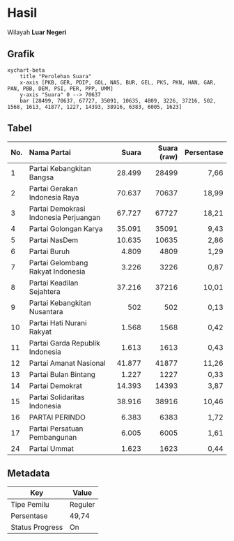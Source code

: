 # Hasil

Wilayah **Luar Negeri**

## Grafik

```mermaid
xychart-beta
    title "Perolehan Suara"
    x-axis [PKB, GER, PDIP, GOL, NAS, BUR, GEL, PKS, PKN, HAN, GAR, PAN, PBB, DEM, PSI, PER, PPP, UMM]
    y-axis "Suara" 0 --> 70637
    bar [28499, 70637, 67727, 35091, 10635, 4809, 3226, 37216, 502, 1568, 1613, 41877, 1227, 14393, 38916, 6383, 6005, 1623]
```

## Tabel

| No. | Nama Partai                           | Suara  | Suara (raw) | Persentase |
|:--- |:------------------------------------- | ------:| -----------:| ----------:|
| 1   | Partai Kebangkitan Bangsa             | 28.499 | 28499       | 7,66       |
| 2   | Partai Gerakan Indonesia Raya         | 70.637 | 70637       | 18,99      |
| 3   | Partai Demokrasi Indonesia Perjuangan | 67.727 | 67727       | 18,21      |
| 4   | Partai Golongan Karya                 | 35.091 | 35091       | 9,43       |
| 5   | Partai NasDem                         | 10.635 | 10635       | 2,86       |
| 6   | Partai Buruh                          | 4.809  | 4809        | 1,29       |
| 7   | Partai Gelombang Rakyat Indonesia     | 3.226  | 3226        | 0,87       |
| 8   | Partai Keadilan Sejahtera             | 37.216 | 37216       | 10,01      |
| 9   | Partai Kebangkitan Nusantara          | 502    | 502         | 0,13       |
| 10  | Partai Hati Nurani Rakyat             | 1.568  | 1568        | 0,42       |
| 11  | Partai Garda Republik Indonesia       | 1.613  | 1613        | 0,43       |
| 12  | Partai Amanat Nasional                | 41.877 | 41877       | 11,26      |
| 13  | Partai Bulan Bintang                  | 1.227  | 1227        | 0,33       |
| 14  | Partai Demokrat                       | 14.393 | 14393       | 3,87       |
| 15  | Partai Solidaritas Indonesia          | 38.916 | 38916       | 10,46      |
| 16  | PARTAI PERINDO                        | 6.383  | 6383        | 1,72       |
| 17  | Partai Persatuan Pembangunan          | 6.005  | 6005        | 1,61       |
| 24  | Partai Ummat                          | 1.623  | 1623        | 0,44       |


## Metadata

| Key             | Value   |
| --------------- | ------- |
| Tipe Pemilu     | Reguler |
| Persentase      | 49,74   |
| Status Progress | On      |



